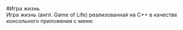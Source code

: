 #Игра жизнь  
Игра жизнь (англ. Game of Life) реализованная на C++ в качестве консольного приложения с меню
